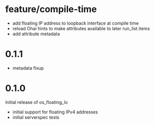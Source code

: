 # feature/compile-time

- add floating IP address to loopback interface at compile time
- reload Ohai hints to make attributes available to later run_list items
- add attribute metadata

# 0.1.1

- metadata fixup

# 0.1.0

Initial release of os_floating_lo

- initial support for floating IPv4 addresses
- initial serverspec tests
